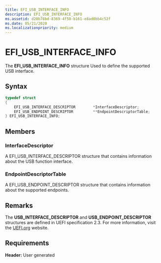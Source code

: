 ```yaml
---
title: EFI_USB_INTERFACE_INFO
description: EFI_USB_INTERFACE_INFO
ms.assetid: d20b78bd-8369-4f50-b161-e8ad0bb4c52f
ms.date: 05/21/2020
ms.localizationpriority: medium
---
```


# EFI\_USB\_INTERFACE\_INFO

The **EFI\_USB\_INTERFACE\_INFO** structure Used to define the supported USB interface.

## Syntax

```cpp
typedef struct
{
    EFI_USB_INTERFACE_DESCRIPTOR        *InterfaceDescriptor;
    EFI_USB_ENDPOINT_DESCRIPTOR         **EndpointDescriptorTable;
} EFI_USB_INTERFACE_INFO;
```

## Members

### InterfaceDescriptor

A EFI\_USB\_INTERFACE\_DESCRIPTOR structure that contains information about the USB function interface.

### EndpointDescriptorTable

A EFI\_USB\_ENDPOINT\_DESCRIPTOR structure that contains information about the supported endpoints.

## Remarks

The **USB\_INTERFACE\_DESCRIPTOR** and **USB\_ENDPOINT\_DESCRIPTOR** structures are defined in UEFI specification 2.3. For more information, visit the [UEFI.org](https://uefi.org/specifications) website.

## Requirements

**Header:** User generated
